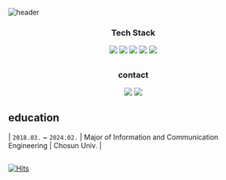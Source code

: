 <!--header-->
![header](https://capsule-render.vercel.app/api?type=rect&height=300&text=KIMDEVSPACE&section=header&textBg=false&fontColor=FFFFFF)

<h3 align="center"> Tech Stack </h3>
<p align="center">
  <img src="https://img.shields.io/badge/Python-0080FF?stlye=plastic&logo=python&logoColor=white"/>
  <img src ="https://img.shields.io/badge/pytorch-EE4C2C.svg?&style=flat-plastic&logo=pytorch&logoColor=white"/>
  <img src ="https://img.shields.io/badge/opencv-5C3EE8.svg?&style=flat-plastic&logo=opencv&logoColor=white"/>
  <img src="https://img.shields.io/badge/YOLOv5-181717?style=flat-plastic&logo=github&logoColor=white">
  <img src="https://img.shields.io/badge/Jetson Nano-76B900?style=flat-plastic&logo=NVIDIA&logoColor=white"/>
</p>

##

<h3 align="center"> contact </h3>
<p align="center">
  <a href="mailto:ejk5148@gmail.com"><img src="https://img.shields.io/badge/Gmail-d14836?style=flat-square&logo=Gmail&logoColor=white&link=ejk5148@gmail.com"/></a>
  <a href="https://www.notion.so/HOME-f59a57630cfc4e94bfa0e16b2c9768fb"><img src="https://img.shields.io/badge/Notion-FFFFFF?style=flat-square&logo=notion&logoColor=black"/></a>
</p>

## education
| `2018.03.` ~ `2024.02.` 	| Major of Information and Communication Engineering | Chosun Univ. |


##
[![Hits](https://hits.seeyoufarm.com/api/count/incr/badge.svg?url=https%3A%2F%2Fgithub.com%2Fkimdevspace&count_bg=%23777AC2&title_bg=%23446879&icon=github.svg&icon_color=%23E7E7E7&title=hits&edge_flat=false)](https://hits.seeyoufarm.com)
